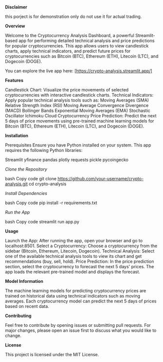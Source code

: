 **Disclaimer**

this porject is for demonstration only do not use it for actual trading.

**Overview**

Welcome to the Cryptocurrency Analysis Dashboard, a powerful Streamlit-based app for performing detailed technical analysis and price predictions for popular cryptocurrencies. This app allows users to view candlestick charts, apply technical indicators, and predict future prices for cryptocurrencies such as Bitcoin (BTC), Ethereum (ETH), Litecoin (LTC), and Dogecoin (DOGE).

You can explore the live app here: [https://crypto-analysis.streamlit.app/]

**Features**

Candlestick Chart: Visualize the price movements of selected cryptocurrencies with interactive candlestick charts.
Technical Indicators: Apply popular technical analysis tools such as:
Moving Averages (SMA)
Relative Strength Index (RSI)
Moving Average Convergence Divergence (MACD)
Bollinger Bands
Exponential Moving Averages (EMA)
Stochastic Oscillator
Ichimoku Cloud
Cryptocurrency Price Prediction: Predict the next 5 days of price movements using pre-trained machine learning models for Bitcoin (BTC), Ethereum (ETH), Litecoin (LTC), and Dogecoin (DOGE).

**Installation**

Prerequisites
Ensure you have Python installed on your system. This app requires the following Python libraries:

Streamlit
yfinance
pandas
plotly
requests
pickle
pycoingecko

*Clone the Repository*

bash
Copy code
git clone https://github.com/your-username/crypto-analysis.git
cd crypto-analysis

*Install Dependencies*

bash
Copy code
pip install -r requirements.txt

*Run the App*

bash
Copy code
streamlit run app.py

**Usage**

Launch the App: After running the app, open your browser and go to localhost:8501.
Select a Cryptocurrency: Choose a cryptocurrency from the sidebar (Bitcoin, Ethereum, Litecoin, Dogecoin).
Technical Analysis: Select one of the available technical analysis tools to view its chart and get recommendations (buy, sell, hold).
Price Prediction: In the price prediction section, select the cryptocurrency to forecast the next 5 days' prices. The app loads the relevant pre-trained model and displays the forecast.

**Model Information**

The machine learning models for predicting cryptocurrency prices are trained on historical data using technical indicators such as moving averages. Each cryptocurrency model can predict
the next 5 days of prices based on recent data.

**Contributing**

Feel free to contribute by opening issues or submitting pull requests. For major changes, please open an issue first to discuss what you would like to change.

**License**

This project is licensed under the MIT License.






